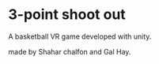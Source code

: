 # 3-point shoot out
A basketball VR game developed with unity.

made by Shahar chalfon and Gal Hay.
